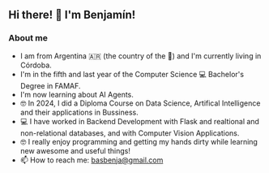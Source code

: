 ## Hi there! 👋 I'm Benjamín!

<!--
**basbenja/basbenja** is a ✨ _special_ ✨ repository because its `README.md` (this file) appears on your GitHub profile.

Here are some ideas to get you started:

- 🔭 I’m currently working on ...
- 🌱 I’m currently learning ...
- 👯 I’m looking to collaborate on ...
- 🤔 I’m looking for help with ...
- 💬 Ask me about ...
- 📫 How to reach me: ...
- 😄 Pronouns: ...
- ⚡ Fun fact: ...
-->

### About me
- I am from Argentina 🇦🇷 (the country of the 🐐) and I'm currently living in Córdoba.
- I'm in the fifth and last year of the Computer Science 💻 Bachelor's Degree in FAMAF.
- I'm now learning about AI Agents.
- 🤓 In 2024, I did a Diploma Course on Data Science, Artifical Intelligence and their applications in Bussiness.
- 💻 I have worked in Backend Development with Flask and realtional and non-relational databases, and with Computer Vision Applications.
- 🤓 I really enjoy programming and getting my hands dirty while learning new awesome and useful things!
- 📫 How to reach me: basbenja@gmail.com
